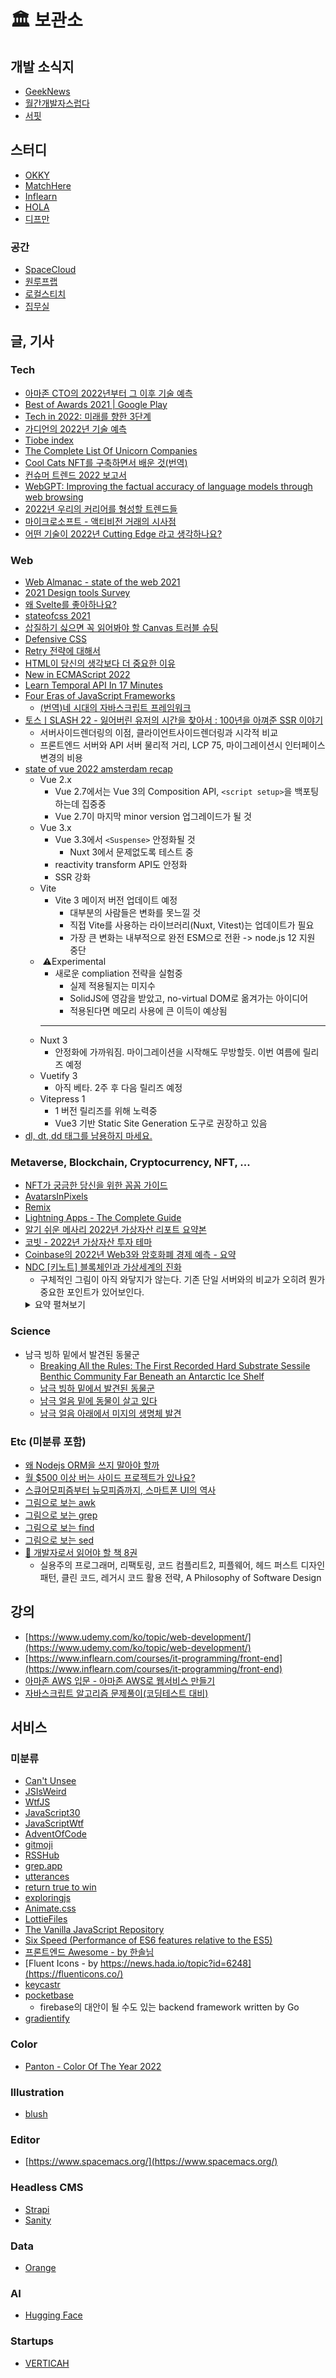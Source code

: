 # 🏛 보관소

## 개발 소식지

- [GeekNews](https://news.hada.io/)
- [월간개발자스럽다](https://blog.gaerae.com/)
- [서핏](https://www.surfit.io/)

## 스터디

- [OKKY](https://okky.kr/articles/gathering)
- [MatchHere](https://matchhere.me/study)
- [Inflearn](https://www.inflearn.com/community/studies)
- [HOLA](https://holaworld.io/)
- [디프만](https://www.depromeet.com/)

### 공간

- [SpaceCloud](https://www.spacecloud.kr/)
- [원루프랩](https://lab.oneroof.co.kr/)
- [로컬스티치](https://localstitch.kr/)
- [집무실](https://www.jibmusil.com/)

## 글, 기사
### Tech

- [아마존 CTO의 2022년부터 그 이후 기술 예측](https://news.hada.io/topic?id=5496&utm_source=slack&utm_medium=bot&utm_campaign=TLS6AUE2K)
- [Best of Awards 2021 | Google Play](https://www.youtube.com/watch?v=lJwxC5jNDJU)
- [Tech in 2022: 미래를 향한 3단계](https://news.hada.io/topic?id=5543&utm_source=slack&utm_medium=bot&utm_campaign=TLS6AUE2K)
- [가디언의 2022년 기술 예측](https://news.hada.io/topic?id=5547&utm_source=slack&utm_medium=bot&utm_campaign=TLS6AUE2K)
- [Tiobe index](https://www.tiobe.com/tiobe-index/)
- [The Complete List Of Unicorn Companies](https://www.cbinsights.com/research-unicorn-companies)
- [Cool Cats NFT를 구축하면서 배운 것(번역)](https://yozm.wishket.com/magazine/detail/1196/)
- [컨슈머 트렌드 2022 보고서](https://news.hada.io/topic?id=5596&utm_source=slack&utm_medium=bot&utm_campaign=TLS6AUE2K)
- [WebGPT: Improving the factual accuracy of language models through web browsing](https://openai.com/blog/improving-factual-accuracy/)
- [2022년 우리의 커리어를 형성할 트렌드들](https://news.hada.io/topic?id=5672)
- [마이크로소프트 - 액티비전 거래의 시사점](https://news.hada.io/topic?id=5784&utm_source=slack&utm_medium=bot&utm_campaign=TLS6AUE2K)
- [어떤 기술이 2022년 Cutting Edge 라고 생각하나요?](https://news.hada.io/topic?id=5831)

### Web

- [Web Almanac - state of the web 2021](https://almanac.httparchive.org/en/2021/)
- [2021 Design tools Survey](https://uxtools.co/survey-2021)
- [왜 Svelte를 좋아하나요?](https://velog.io/@teo/%EC%99%9C-Svelte%EC%8A%A4%EB%B2%A8%ED%8A%B8%EB%A5%BC-%EC%A2%8B%EC%95%84%ED%95%98%EB%82%98%EC%9A%94)
- [stateofcss 2021](https://2021.stateofcss.com/en-US/)
- [삽질하기 싫으면 꼭 읽어봐야 할 Canvas 트러블 슈팅](https://meetup.toast.com/posts/297)
- [Defensive CSS](https://ishadeed.com/article/defensive-css/)
- [Retry 전략에 대해서](https://jungseob86.tistory.com/12)
- [HTML이 당신의 생각보다 더 중요한 이유](https://xo.dev/why-html-is-important-than-you-think/)
- [New in ECMAScript 2022](https://exploringjs.com/impatient-js/ch_new-javascript-features.html#new-in-es2022)
- [Learn Temporal API In 17 Minutes](https://www.youtube.com/watch?v=oOK3UzLJ_Cs)
- [Four Eras of JavaScript Frameworks](https://www.pzuraq.com/blog/four-eras-of-javascript-frameworks)
  -  [(번역)네 시대의 자바스크립트 프레임워크](https://junghan92.medium.com/%EB%B2%88%EC%97%AD-%EB%84%A4-%EC%8B%9C%EB%8C%80%EC%9D%98-%EC%9E%90%EB%B0%94%EC%8A%A4%ED%81%AC%EB%A6%BD%ED%8A%B8-%ED%94%84%EB%A0%88%EC%9E%84%EC%9B%8C%ED%81%AC-1f075bac9995)
- [토스ㅣSLASH 22 - 잃어버린 유저의 시간을 찾아서 : 100년을 아껴준 SSR 이야기](https://www.youtube.com/watch?v=IKyA8BKxpXc&ab_channel=%ED%86%A0%EC%8A%A4)
  -  서버사이드렌더링의 이점, 클라이언트사이드렌더링과 시각적 비교
  -  프론트엔드 서버와 API 서버 물리적 거리, LCP 75, 마이그레이션시 인터페이스 변경의 비용
- [state of vue 2022 amsterdam recap](https://dev.to/strift/state-of-vue-2022-amsterdam-recap-36jp)
  -  Vue 2.x
      -  Vue 2.7에서는 Vue 3의 Composition API, `<script setup>`을 백포팅하는데 집중중
      -  Vue 2.7이 마지막 minor version 업그레이드가 될 것
  -  Vue 3.x
      -  Vue 3.3에서 `<Suspense>` 안정화될 것
          -  Nuxt 3에서 문제없도록 테스트 중
      -  reactivity transform API도 안정화
      -  SSR 강화
  -  Vite
      -  Vite 3 메이저 버전 업데이트 예정
          -  대부분의 사람들은 변화를 못느낄 것
          -  직접 Vite를 사용하는 라이브러리(Nuxt, Vitest)는 업데이트가 필요
          -  가장 큰 변화는 내부적으로 완전 ESM으로 전환 -> node.js 12 지원 중단
  - ️ ⚠Experimental
      -  새로운 compliation 전략을 실험중
          -  실제 적용될지는 미지수
          -  SolidJS에 영감을 받았고, no-virtual DOM로 옮겨가는 아이디어
          -  적용된다면 메모리 사용에 큰 이득이 예상됨
      ---
  -  Nuxt 3
      -  안정화에 가까워짐. 마이그레이션을 시작해도 무방할듯. 이번 여름에 릴리즈 예정
  -  Vuetify 3
      -  아직 베타. 2주 후 다음 릴리즈 예정
  -  Vitepress 1
      -  1 버전 릴리즈를 위해 노력중
      -  Vue3 기반 Static Site Generation 도구로 권장하고 있음
- [dl, dt, dd 태그를 남용하지 마세요.](https://aoa.gitbook.io/skymimo/aoa-2019/tips-2/dl-dt-dd-.)

### Metaverse, Blockchain, Cryptocurrency, NFT, ...

- [NFT가 궁금한 당신을 위한 꼼꼼 가이드](https://www.hani.co.kr/arti/economy/it/1022399.html)
- [AvatarsInPixels](https://www.avatarsinpixels.com/)
- [Remix](https://remix.ethereum.org/)
- [Lightning Apps - The Complete Guide](https://hedgetrade.com/lightning-apps-complete-guide/)
- [알기 쉬운 메사리 2022년 가상자산 리포트 요약본](https://brunch.co.kr/@jypthemiracle/21)
- [코빗 - 2022년 가상자산 투자 테마](https://korbitblog.tumblr.com/post/670802352790454272/%EA%B3%B5%EC%A7%80-%EC%BD%94%EB%B9%97-%EB%A6%AC%EC%84%9C%EC%B9%98-%EB%B0%9C%EA%B0%84-%EC%95%88%EB%82%B4-2022%EB%85%84-%EA%B0%80%EC%83%81%EC%9E%90%EC%82%B0-%ED%88%AC%EC%9E%90-%ED%85%8C%EB%A7%88-crypto)
- [Coinbase의 2022년 Web3와 암호화폐 경제 예측 - 요약](https://news.hada.io/topic?id=5670)
- [NDC [키노트] 블록체인과 가상세계의 진화](https://ndc.nexon.com/session/sessionView?sessNo=100007470)
  -  구체적인 그림이 아직 와닿지가 않는다. 기존 단일 서버와의 비교가 오히려 뭔가 중요한 포인트가 있어보인다.
  <details>
    <summary>요약 펼쳐보기</summary>
      <pre>-  코인, P2E보다는 블록체인 자체에 포커스
  -  닫힌 생태계를 열린 생태계로 확장하는 수단
  -  가상 세계를 진화
    -  가상 세계의 물리적 한계를 넘어 다른 가상 세계와 융합하는 통합 플랫폼, 통합 가상 세계
    -  블록체인이 어떤 역할을 하길래?
      -  한마디로 융합하고 나눠주기 좋은 투명한 인프라 기술
      -  투명성 | 열린 생태계 | 가치의 저장
        -  투명성 : 온체인 기록, 거버넌스
        -  열린 생태계 : 누구나 기여 가능, 기여에 따라 보상을 획득
        -  가치의 저장 : NFT, 토큰
    -  기존 게임들이 서버라는 폐쇄된 환경을 넘어서지는 못했다
      -  아이템, 캐릭터, 게임 머니 등은 한 게임 안에서만 통용됐다.
      -  블록체인 생태계에서는 모든 재화들이 자유롭게 연결 + 대체 불가능한 존재를 유지
      -  전통적인 스토어형태 게임은 점점 쇠퇴될 것
      -  유용한 인프라 세트, IP, 세계관, 인정받는 커뮤니티, 의미를 가지는 것이 중요해진다
      -  플랫폼을 표방한 적도 없고, 주인도 없는 이 거대한 블록체인 생태계가 현존하고 가장 크고 유용한 게임 플랫폼일 수 있다
      -  폐쇄된 플랫폼으로 유저, 재화, 트래픽을 독점하지 않고 융합, 통합하여 이 블록체인 생태계에 중요한 일원이 되는 것이 의미가 있을 것
    -  블록체인에 맞는 게임 설계가 필요하다
      -  투명성
        -  현재 게임에서는 개발사의 의도에 따라 밸런스와 경제 상황이 바뀔 수 있다
        -  유저들이 회사를 바라보면서 게임을 하게 된다.
        -  가상 세계의 완성도와 몰입에 방해를 한다.
        -  개발사조차 바꾸기 어려운 합의된 규칙이 해법이 될 수 있다.
        -  결국 가상 세계에 몰입하도록 투명성이 도움을 줄 수 있을 것
      -  열린 생태계와 기여에 따른 보상
        -  게임의 성장에 따른 과실이 모든 기여자에게 돌아갈 수 있게 한다면 더 좋을 것 같았다.
        -  개발사도 일원이 되는 것이다
      -  가치의 저장과 이동
        -  NFT가 있어도 쓸데가 없으면 무의미하지 않는지에 대한 해결이 있어야 한다고 생각했다
        -  이건 넥슨이 잘할 수 있는 부분
        -  게임 NFT는 게임이 없어지면 쓸모가 없어질 확률이 높다.
        -  나중에 활용하리라는 기대가 있지만 실제로 활용될 확률은 얼마나 될지 모른다.
        -  실질적인 그림이 필요
          -  메이플 스토리 IP를 이용한 블록체인 게임
          -  열린 생태계, 가치의 저장과 신뢰가 중요
          -  메이플 스토리라는 넥슨의 훼손하면 안되는 IP를 통해 안되면 말지식이 아닌 진정성을 획득
          -  여러 서비스들을 묶어서 공유할 수 있는 NFT, 토큰을 만드는 것이 중요하겠다는 결론
          -  메이플스토리 유니버스 - NFT들이 주인공. 그 밑에 각 게임들이 존재한다
          -  유니버스는 Maplestory N, N Mobile, MOD N(샌드박스 제작 플랫폼), N SDK(NFT 기반으로 여러 게임을 만들 수 있는 툴)
          -  N은 기존 메이플 + NFT
            -  아이템 NFT로 존재, 토큰도 게임중 획득 가능
            -  캐시샵 없음
            -  NFT 프리세일도 진행 X
          - MOD N
            -  메이플 스토리 NFT + 외부 NFT로 게임 제작 가능
            -  제작한 게임은 모두 제작자 소유
          - N SDK
            -  메이플 유니버스에서 얻은 NFT로 다양한 앱을 만들 수 있는 SDK
            -  예를들어 NFT 홀더들을 위한 굿즈 제작 펀딩 앱
      </pre>
  </details>

### Science

- 남극 빙하 밑에서 발견된 동물군
  - [Breaking All the Rules: The First Recorded Hard Substrate Sessile Benthic Community Far Beneath an Antarctic Ice Shelf](https://www.frontiersin.org/articles/10.3389/fmars.2021.642040/full)
  - [남극 빙하 밑에서 발견된 동물군](http://jjy0501.blogspot.com/2021/02/blog-post_30.html)
  - [남극 얼음 밑에 동물이 살고 있다](https://www.sciencetimes.co.kr/news/%EB%82%A8%EA%B7%B9-%EC%96%BC%EC%9D%8C-%EB%B0%91%EC%97%90-%EB%8F%99%EB%AC%BC%EC%9D%B4-%EC%82%B4%EA%B3%A0-%EC%9E%88%EB%8B%A4/)
  - [남극 얼음 아래에서 미지의 생명체 발견](https://www.thedailypost.kr/news/articleView.html?idxno=79480)
  
### Etc (미분류 포함)

- [왜 Nodejs ORM을 쓰지 말아야 할까](https://yceffort.kr/2021/07/dont-use-nodjs-orm)
- [월 $500 이상 버는 사이드 프로젝트가 있나요?](https://news.hada.io/topic?id=5787)
- [스큐어모피즘부터 뉴모피즘까지, 스마트폰 UI의 역사](https://yozm.wishket.com/magazine/detail/1281/)
- [그림으로 보는 awk](https://twitter.com/b0rk/status/1000604334026055681?s=20&t=Bf3QoJsycqe4sshh3agQcQ)
- [그림으로 보는 grep](https://twitter.com/b0rk/status/991880504805871616?s=20&t=gFrieA8AzklPXVEU7laPFw)
- [그림으로 보는 find](https://twitter.com/b0rk/status/993862211964735488?s=20&t=LlRKxV1ZHwvAYQ5ItPRcgA)
- [그림으로 보는 sed](https://twitter.com/b0rk/status/1000773086155804672?s=20&t=UtrCHDxlOSPw-rZSQqzveQ)
- [📰 개발자로서 읽어야 할 책 8권](https://careerly.co.kr/comments/53721?utm_campaign=self-share)
  - 실용주의 프로그래머, 리팩토링, 코드 컴플리트2, 피플웨어, 헤드 퍼스트 디자인 패턴, 클린 코드, 레거시 코드 활용 전략, A Philosophy of Software Design

## 강의

- [https://www.udemy.com/ko/topic/web-development/](https://www.udemy.com/ko/topic/web-development/)
- [https://www.inflearn.com/courses/it-programming/front-end](https://www.inflearn.com/courses/it-programming/front-end)
- [아마존 AWS 입문 - 아마존 AWS로 웹서비스 만들기](https://www.udemy.com/course/maso-it-aws-onc2004/?src=sac&kw=aws)
- [자바스크립트 알고리즘 문제풀이(코딩테스트 대비)](https://www.inflearn.com/course/%EC%9E%90%EB%B0%94%EC%8A%A4%ED%81%AC%EB%A6%BD%ED%8A%B8-%EC%95%8C%EA%B3%A0%EB%A6%AC%EC%A6%98-%EB%AC%B8%EC%A0%9C%ED%92%80%EC%9D%B4)

## 서비스

### 미분류

- [Can't Unsee](https://cantunsee.space/)
- [JSIsWeird](https://jsisweird.com/)
- [WtfJS](https://github.com/denysdovhan/wtfjs)
- [JavaScript30](https://javascript30.com/)
- [JavaScriptWtf](https://javascriptwtf.com/)
- [AdventOfCode](https://adventofcode.com/)
- [gitmoji](https://gitmoji.dev/)
- [RSSHub](https://docs.rsshub.app/)
- [grep.app](https://grep.app/)
- [utterances](https://utteranc.es/)
- [return true to win](https://alf.nu/ReturnTrue)
- [exploringjs](https://exploringjs.com/impatient-js/toc.html)
- [Animate.css](https://animate.style/)
- [LottieFiles](https://lottiefiles.com/)
- [The Vanilla JavaScript Repository](https://vanillalist.top/)
- [Six Speed (Performance of ES6 features relative to the ES5)](http://incaseofstairs.com/six-speed/#)
- [프론트엔드 Awesome - by 한솔님](https://east-quotation-430.notion.site/Awesome-e81ff327aec445ac980a89ca3b62df9f)
- [Fluent Icons - by https://news.hada.io/topic?id=6248](https://fluenticons.co/)
- [keycastr](https://github.com/keycastr/keycastr)
- [pocketbase](https://github.com/pocketbase/pocketbase)
  -  firebase의 대안이 될 수도 있는 backend framework written by Go
- [gradientify](https://gradientify.com/)

### Color

- [Panton - Color Of The Year 2022](https://www.pantone.com/color-of-the-year-2022-palette-exploration)

### Illustration

- [blush](https://blush.design/)

### Editor

- [https://www.spacemacs.org/](https://www.spacemacs.org/)

### Headless CMS

- [Strapi](https://strapi.io/)
- [Sanity](https://www.sanity.io/)

### Data

- [Orange](https://orangedatamining.com/)

### AI

- [Hugging Face](https://huggingface.co/)

### Startups

- [VERTICAH](https://verticah.com/kr.html)
